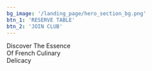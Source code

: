 ```yaml
---
bg_image: '/landing_page/hero_section_bg.png'
btn_1: 'RESERVE TABLE'
btn_2: 'JOIN CLUB'
---
```


Discover The Essence<br />Of French Culinary<br />Delicacy
